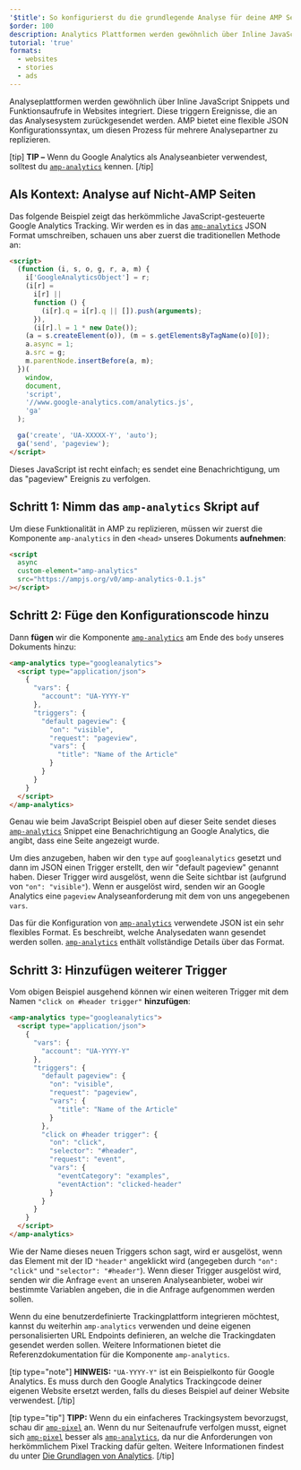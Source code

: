 ```yaml
---
'$title': So konfigurierst du die grundlegende Analyse für deine AMP Seiten
$order: 100
description: Analytics Plattformen werden gewöhnlich über Inline JavaScript Snippets und Funktionsaufrufe in Websites integriert. Diese triggern Ereignisse, die an das Analysesystem …
tutorial: 'true'
formats:
  - websites
  - stories
  - ads
---
```


Analyseplattformen werden gewöhnlich über Inline JavaScript Snippets und Funktionsaufrufe in Websites integriert. Diese triggern Ereignisse, die an das Analysesystem zurückgesendet werden. AMP bietet eine flexible JSON Konfigurationssyntax, um diesen Prozess für mehrere Analysepartner zu replizieren.

[tip] **TIP –** Wenn du Google Analytics als Analyseanbieter verwendest, solltest du [`amp-analytics`](../../../documentation/components/reference/amp-analytics.md) kennen. [/tip]

## Als Kontext: Analyse auf Nicht-AMP Seiten

Das folgende Beispiel zeigt das herkömmliche JavaScript-gesteuerte Google Analytics Tracking. Wir werden es in das [`amp-analytics`](../../../documentation/components/reference/amp-analytics.md) JSON Format umschreiben, schauen uns aber zuerst die traditionellen Methode an:

```html
<script>
  (function (i, s, o, g, r, a, m) {
    i['GoogleAnalyticsObject'] = r;
    (i[r] =
      i[r] ||
      function () {
        (i[r].q = i[r].q || []).push(arguments);
      }),
      (i[r].l = 1 * new Date());
    (a = s.createElement(o)), (m = s.getElementsByTagName(o)[0]);
    a.async = 1;
    a.src = g;
    m.parentNode.insertBefore(a, m);
  })(
    window,
    document,
    'script',
    '//www.google-analytics.com/analytics.js',
    'ga'
  );

  ga('create', 'UA-XXXXX-Y', 'auto');
  ga('send', 'pageview');
</script>
```

Dieses JavaScript ist recht einfach; es sendet eine Benachrichtigung, um das "pageview" Ereignis zu verfolgen.

## Schritt 1: Nimm das `amp-analytics` Skript auf

Um diese Funktionalität in AMP zu replizieren, müssen wir zuerst die Komponente <a><code>amp-analytics</code></a> in den `<head>` unseres Dokuments <strong>aufnehmen</strong>:

```html
<script
  async
  custom-element="amp-analytics"
  src="https://ampjs.org/v0/amp-analytics-0.1.js"
></script>
```

## Schritt 2: Füge den Konfigurationscode hinzu

Dann **fügen** wir die Komponente [`amp-analytics`](../../../documentation/components/reference/amp-analytics.md) am Ende des `body` unseres Dokuments hinzu:

```html
<amp-analytics type="googleanalytics">
  <script type="application/json">
    {
      "vars": {
        "account": "UA-YYYY-Y"
      },
      "triggers": {
        "default pageview": {
          "on": "visible",
          "request": "pageview",
          "vars": {
            "title": "Name of the Article"
          }
        }
      }
    }
  </script>
</amp-analytics>
```

Genau wie beim JavaScript Beispiel oben auf dieser Seite sendet dieses [`amp-analytics`](../../../documentation/components/reference/amp-analytics.md) Snippet eine Benachrichtigung an Google Analytics, die angibt, dass eine Seite angezeigt wurde.

Um dies anzugeben, haben wir den `type` auf `googleanalytics` gesetzt und dann im JSON einen Trigger erstellt, den wir "default pageview" genannt haben. Dieser Trigger wird ausgelöst, wenn die Seite sichtbar ist (aufgrund von `"on": "visible"`). Wenn er ausgelöst wird, senden wir an Google Analytics eine `pageview` Analyseanforderung mit dem von uns angegebenen `vars`.

Das für die Konfiguration von [`amp-analytics`](../../../documentation/components/reference/amp-analytics.md) verwendete JSON ist ein sehr flexibles Format. Es beschreibt, welche Analysedaten wann gesendet werden sollen. [`amp-analytics`](../../../documentation/components/reference/amp-analytics.md) enthält vollständige Details über das Format.

## Schritt 3: Hinzufügen weiterer Trigger

Vom obigen Beispiel ausgehend können wir einen weiteren Trigger mit dem Namen `"click on #header trigger"` **hinzufügen**:

```html
<amp-analytics type="googleanalytics">
  <script type="application/json">
    {
      "vars": {
        "account": "UA-YYYY-Y"
      },
      "triggers": {
        "default pageview": {
          "on": "visible",
          "request": "pageview",
          "vars": {
            "title": "Name of the Article"
          }
        },
        "click on #header trigger": {
          "on": "click",
          "selector": "#header",
          "request": "event",
          "vars": {
            "eventCategory": "examples",
            "eventAction": "clicked-header"
          }
        }
      }
    }
  </script>
</amp-analytics>
```

Wie der Name dieses neuen Triggers schon sagt, wird er ausgelöst, wenn das Element mit der ID `"header"` angeklickt wird (angegeben durch `"on": "click"` und `"selector": "#header"`). Wenn dieser Trigger ausgelöst wird, senden wir die Anfrage `event` an unseren Analyseanbieter, wobei wir bestimmte Variablen angeben, die in die Anfrage aufgenommen werden sollen.

Wenn du eine benutzerdefinierte Trackingplattform integrieren möchtest, kannst du weiterhin [ ](../../../documentation/components/reference/amp-analytics.md)<a><code>amp-analytics</code></a> verwenden und deine eigenen personalisierten URL Endpoints definieren, an welche die Trackingdaten gesendet werden sollen. Weitere Informationen bietet die Referenzdokumentation für die Komponente <a><code>amp-analytics</code></a>.

[tip type="note"] **HINWEIS:** `"UA-YYYY-Y"` ist ein Beispielkonto für Google Analytics. Es muss durch den Google Analytics Trackingcode deiner eigenen Website ersetzt werden, falls du dieses Beispiel auf deiner Website verwendest. [/tip]

[tip type="tip"] **TIPP:** Wenn du ein einfacheres Trackingsystem bevorzugst, schau dir [`amp-pixel`](../../../documentation/components/reference/amp-pixel.md) an. Wenn du nur Seitenaufrufe verfolgen musst, eignet sich [`amp-pixel`](../../../documentation/components/reference/amp-pixel.md) besser als [`amp-analytics`](../../../documentation/components/reference/amp-analytics.md), da nur die Anforderungen von herkömmlichem Pixel Tracking dafür gelten. Weitere Informationen findest du unter [Die Grundlagen von Analytics](../../../documentation/guides-and-tutorials/optimize-measure/configure-analytics/analytics_basics.md). [/tip]
